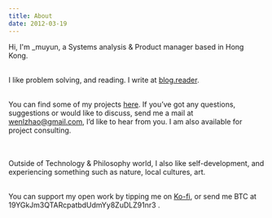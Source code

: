 ```yaml
---
title: About
date: 2012-03-19
---
```


Hi, I'm _muyun, a Systems analysis & Product manager based in Hong Kong.   
<br>     

I like problem solving, and reading.  I write at [blog.reader](https://muyun.github.io/).    
<br> 

You can find some of my projects [here](https://github.com/muyun). If you’ve got any questions, suggestions or would like to discuss, send me a mail at wenlzhao@gmail.com,
I’d like to hear from you.  I am also available for project consulting.  
<br> <br> 

Outside of Technology & Philosophy world, I also like self-development, and experiencing something such as nature, local cultures, art. 
<br> <br> 

You can support my open work by tipping me on [Ko-fi](https://ko-fi.com/muyun), or send me BTC at 19YGkJm3QTARcpatbdUdmYy8ZuDLZ91nr3 .  